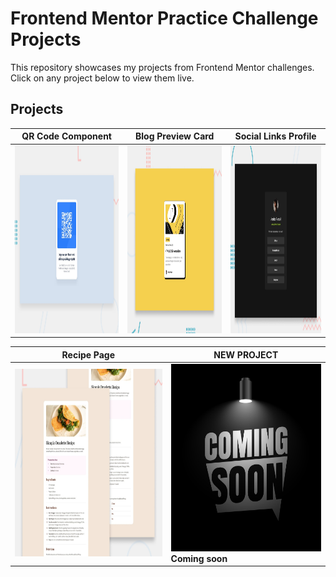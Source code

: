 # Frontend Mentor Practice Challenge Projects

This repository showcases my projects from Frontend Mentor challenges. Click on any project below to view them live.

## Projects
| **QR Code Component** | **Blog Preview Card** | **Social Links Profile** |
|----------------------|----------------------|--------------------------|
| <a href="https://tarun080698.github.io/frontendmentorTD/practice/qr-code-component-main/"><img src="./practice/qr-code-component-main/preview.jpg" alt="QR Code Component" width="300" height="300"></a> | <a href="https://tarun080698.github.io/frontendmentorTD/practice/blog-preview-card-main/"><img src="./practice/blog-preview-card-main/preview.jpg" alt="Blog Preview Card" width="300" height="300"></a> | <a href="https://tarun080698.github.io/frontendmentorTD/practice/social-links-profile-main/"><img src="./practice/social-links-profile-main/preview.jpg" alt="Social Links Profile" width="300" height="300"></a> |

<!-- New Table -->
| **Recipe Page** | NEW PROJECT |
|------------------|------------------|
| <a href="https://tarun080698.github.io/frontendmentorTD/practice/recipe-page-main/"><img src="./practice/recipe-page-main/preview.jpg" alt="recipe-page-main" width="300" height="300"></a> | <a href="https://tarun080698.github.io/frontendmentorTD/"><img src="./practice/others/coming_soon.jpg" alt="Coming soon" width="300" height="300"></a> <br> **Coming soon** |



